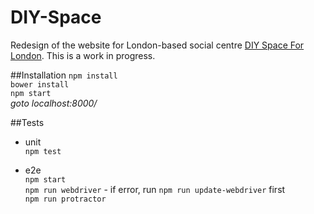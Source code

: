 DIY-Space
======

Redesign of the website for London-based social centre [DIY Space For London](http://www.diyspaceforlondon.org). This is a work in progress.

##Installation
`npm install`  
`bower install`  
`npm start`  
*goto localhost:8000/*

##Tests

- unit  
`npm test`  

- e2e  
`npm start`  
`npm run webdriver` - if error, run `npm run update-webdriver` first  
`npm run protractor`  
